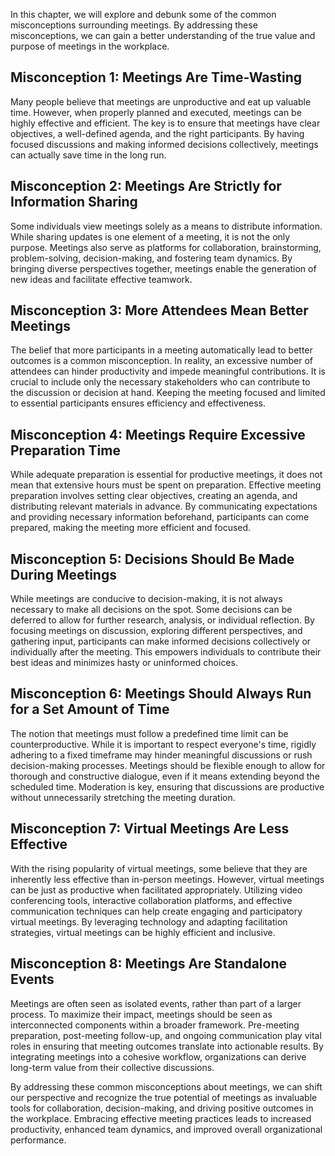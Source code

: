 
In this chapter, we will explore and debunk some of the common misconceptions surrounding meetings. By addressing these misconceptions, we can gain a better understanding of the true value and purpose of meetings in the workplace.

**Misconception 1: Meetings Are Time-Wasting**
----------------------------------------------

Many people believe that meetings are unproductive and eat up valuable time. However, when properly planned and executed, meetings can be highly effective and efficient. The key is to ensure that meetings have clear objectives, a well-defined agenda, and the right participants. By having focused discussions and making informed decisions collectively, meetings can actually save time in the long run.

**Misconception 2: Meetings Are Strictly for Information Sharing**
------------------------------------------------------------------

Some individuals view meetings solely as a means to distribute information. While sharing updates is one element of a meeting, it is not the only purpose. Meetings also serve as platforms for collaboration, brainstorming, problem-solving, decision-making, and fostering team dynamics. By bringing diverse perspectives together, meetings enable the generation of new ideas and facilitate effective teamwork.

**Misconception 3: More Attendees Mean Better Meetings**
--------------------------------------------------------

The belief that more participants in a meeting automatically lead to better outcomes is a common misconception. In reality, an excessive number of attendees can hinder productivity and impede meaningful contributions. It is crucial to include only the necessary stakeholders who can contribute to the discussion or decision at hand. Keeping the meeting focused and limited to essential participants ensures efficiency and effectiveness.

**Misconception 4: Meetings Require Excessive Preparation Time**
----------------------------------------------------------------

While adequate preparation is essential for productive meetings, it does not mean that extensive hours must be spent on preparation. Effective meeting preparation involves setting clear objectives, creating an agenda, and distributing relevant materials in advance. By communicating expectations and providing necessary information beforehand, participants can come prepared, making the meeting more efficient and focused.

**Misconception 5: Decisions Should Be Made During Meetings**
-------------------------------------------------------------

While meetings are conducive to decision-making, it is not always necessary to make all decisions on the spot. Some decisions can be deferred to allow for further research, analysis, or individual reflection. By focusing meetings on discussion, exploring different perspectives, and gathering input, participants can make informed decisions collectively or individually after the meeting. This empowers individuals to contribute their best ideas and minimizes hasty or uninformed choices.

**Misconception 6: Meetings Should Always Run for a Set Amount of Time**
------------------------------------------------------------------------

The notion that meetings must follow a predefined time limit can be counterproductive. While it is important to respect everyone's time, rigidly adhering to a fixed timeframe may hinder meaningful discussions or rush decision-making processes. Meetings should be flexible enough to allow for thorough and constructive dialogue, even if it means extending beyond the scheduled time. Moderation is key, ensuring that discussions are productive without unnecessarily stretching the meeting duration.

**Misconception 7: Virtual Meetings Are Less Effective**
--------------------------------------------------------

With the rising popularity of virtual meetings, some believe that they are inherently less effective than in-person meetings. However, virtual meetings can be just as productive when facilitated appropriately. Utilizing video conferencing tools, interactive collaboration platforms, and effective communication techniques can help create engaging and participatory virtual meetings. By leveraging technology and adapting facilitation strategies, virtual meetings can be highly efficient and inclusive.

**Misconception 8: Meetings Are Standalone Events**
---------------------------------------------------

Meetings are often seen as isolated events, rather than part of a larger process. To maximize their impact, meetings should be seen as interconnected components within a broader framework. Pre-meeting preparation, post-meeting follow-up, and ongoing communication play vital roles in ensuring that meeting outcomes translate into actionable results. By integrating meetings into a cohesive workflow, organizations can derive long-term value from their collective discussions.

By addressing these common misconceptions about meetings, we can shift our perspective and recognize the true potential of meetings as invaluable tools for collaboration, decision-making, and driving positive outcomes in the workplace. Embracing effective meeting practices leads to increased productivity, enhanced team dynamics, and improved overall organizational performance.
